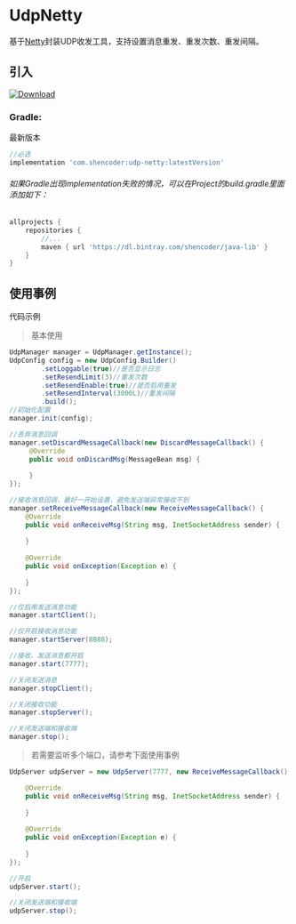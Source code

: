 # UdpNetty
基于[Netty](https://github.com/netty/netty)封装UDP收发工具，支持设置消息重发、重发次数、重发间隔。
## 引入
[ ![Download](https://api.bintray.com/packages/shencoder/java-lib/udp-netty/images/download.svg) ](https://bintray.com/shencoder/java-lib/udp-netty/_latestVersion)
### Gradle:
最新版本
```gradle
//必选
implementation 'com.shencoder:udp-netty:latestVersion'
```
###### 如果Gradle出现implementation失败的情况，可以在Project的build.gradle里面添加如下：
```gradle
allprojects {
    repositories {
        //...
        maven { url 'https://dl.bintray.com/shencoder/java-lib' }
    }
}
```
## 使用事例
代码示例
>  基本使用
```java
UdpManager manager = UdpManager.getInstance();
UdpConfig config = new UdpConfig.Builder()
        .setLoggable(true)//是否显示日志
        .setResendLimit(3)//重发次数
        .setResendEnable(true)//是否启用重发
        .setResendInterval(3000L)//重发间隔
        .build();
//初始化配置
manager.init(config);

//丢弃消息回调
manager.setDiscardMessageCallback(new DiscardMessageCallback() {
     @Override
     public void onDiscardMsg(MessageBean msg) {
                
     }
});

//接收消息回调，最好一开始设置，避免发送端异常接收不到
manager.setReceiveMessageCallback(new ReceiveMessageCallback() {
    @Override
    public void onReceiveMsg(String msg, InetSocketAddress sender) {
                
    }
    
    @Override
    public void onException(Exception e) {
    
    }
});

//仅启用发送消息功能
manager.startClient();

//仅开启接收消息功能
manager.startServer(8888);

//接收、发送消息都开启
manager.start(7777);

//关闭发送消息
manager.stopClient();

//关闭接收功能
manager.stopServer();

//关闭发送端和接收端
manager.stop();

```

>  若需要监听多个端口，请参考下面使用事例
```java
UdpServer udpServer = new UdpServer(7777, new ReceiveMessageCallback() {

    @Override
    public void onReceiveMsg(String msg, InetSocketAddress sender) {
                
    }
    
    @Override
    public void onException(Exception e) {
    
    }
});

//开启
udpServer.start();

//关闭发送端和接收端
udpServer.stop();

```
